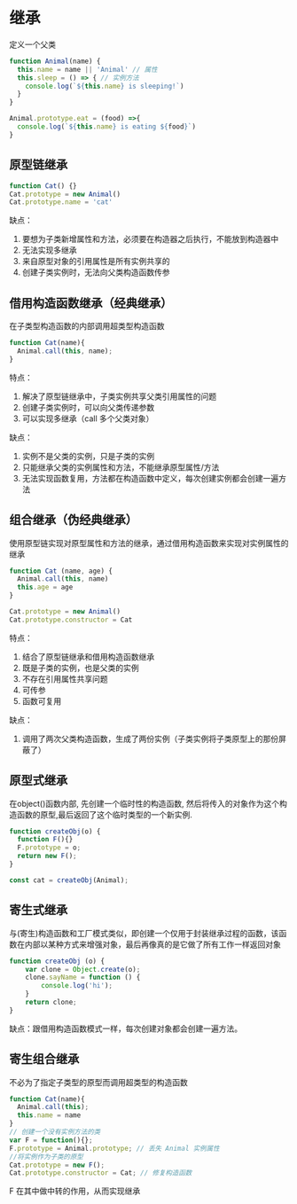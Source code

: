 # 继承

定义一个父类

```javascript
function Animal(name) {
  this.name = name || 'Animal' // 属性
  this.sleep = () => { // 实例方法
    console.log(`${this.name} is sleeping!`)
  }
}

Animal.prototype.eat = (food) =>{
  console.log(`${this.name} is eating ${food}`)
}
```

## 原型链继承

```javascript
function Cat() {}
Cat.prototype = new Animal()
Cat.prototype.name = 'cat'
```

缺点：

1. 要想为子类新增属性和方法，必须要在构造器之后执行，不能放到构造器中
2. 无法实现多继承
3. 来自原型对象的引用属性是所有实例共享的
4. 创建子类实例时，无法向父类构造函数传参

## 借用构造函数继承（经典继承）

在子类型构造函数的内部调用超类型构造函数

```javascript
function Cat(name){
  Animal.call(this, name);
}
```

特点：

1. 解决了原型链继承中，子类实例共享父类引用属性的问题
2. 创建子类实例时，可以向父类传递参数
3. 可以实现多继承（call 多个父类对象）

缺点：

1. 实例不是父类的实例，只是子类的实例
2. 只能继承父类的实例属性和方法，不能继承原型属性/方法
3. 无法实现函数复用，方法都在构造函数中定义，每次创建实例都会创建一遍方法

## 组合继承（伪经典继承）

使用原型链实现对原型属性和方法的继承，通过借用构造函数来实现对实例属性的继承

```javascript
function Cat (name, age) {
  Animal.call(this, name)
  this.age = age
}

Cat.prototype = new Animal()
Cat.prototype.constructor = Cat
```

特点：

1. 结合了原型链继承和借用构造函数继承
2. 既是子类的实例，也是父类的实例
3. 不存在引用属性共享问题
4. 可传参
5. 函数可复用

缺点：

1. 调用了两次父类构造函数，生成了两份实例（子类实例将子类原型上的那份屏蔽了）

## 原型式继承

在object()函数内部, 先创建一个临时性的构造函数, 然后将传入的对象作为这个构造函数的原型,最后返回了这个临时类型的一个新实例.

```javascript
function createObj(o) {
  function F(){}
  F.prototype = o;
  return new F();
}

const cat = createObj(Animal);
```

## 寄生式继承

与(寄生)构造函数和工厂模式类似，即创建一个仅用于封装继承过程的函数，该函数在内部以某种方式来增强对象，最后再像真的是它做了所有工作一样返回对象

```javascript
function createObj (o) {
    var clone = Object.create(o);
    clone.sayName = function () {
        console.log('hi');
    }
    return clone;
}
```

缺点：跟借用构造函数模式一样，每次创建对象都会创建一遍方法。

## 寄生组合继承

不必为了指定子类型的原型而调用超类型的构造函数

```javascript
function Cat(name){
  Animal.call(this);
  this.name = name
}
// 创建一个没有实例方法的类
var F = function(){};
F.prototype = Animal.prototype; // 丢失 Animal 实例属性
//将实例作为子类的原型
Cat.prototype = new F();
Cat.prototype.constructor = Cat; // 修复构造函数
```

F 在其中做中转的作用，从而实现继承